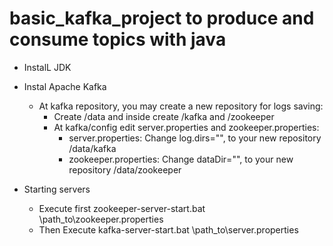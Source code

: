 # basic_kafka_project to produce and consume topics with java

- InstalL JDK
- Instal Apache Kafka
  - At kafka repository, you may create a new repository for logs saving:
    - Create /data and inside create /kafka and /zookeeper
    - At kafka/config edit server.properties and zookeeper.properties:
      - server.properties: Change log.dirs="", to your new repository /data/kafka
      - zookeeper.properties: Change dataDir="", to your new repository /data/zookeeper

- Starting servers
  - Execute first zookeeper-server-start.bat \path_to\zookeeper.properties
  - Then Execute  kafka-server-start.bat \path_to\server.properties
